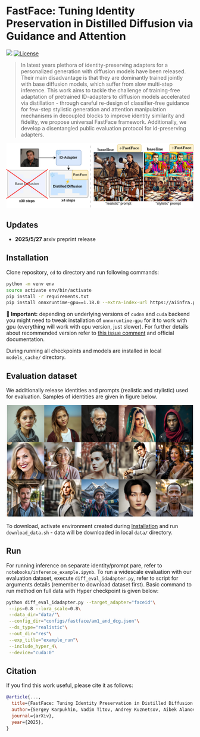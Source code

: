 # FastFace: Tuning Identity Preservation in Distilled Diffusion via Guidance and Attention

<a href="https://arxiv.org/abs/..."><img src="https://img.shields.io/badge/arXiv-...-b31b1b.svg" height=22.5><a>
[![License](https://img.shields.io/github/license/AIRI-Institute/al_toolbox)](./LICENSE)

>In latest years plethora of identity-preserving adapters for a personalized generation with diffusion models have been released. Their main disadvantage is that they are dominantly trained jointly with base diffusion models, which suffer from slow multi-step inference. This work aims to tackle the challenge of training-free adaptation of pretrained ID-adapters to diffusion models accelerated via distillation - through careful re-design of classifier-free guidance for few-step stylistic generation and attention manipulation mechanisms in decoupled blocks to improve identity similarity and fidelity, we propose universal FastFace framework. Additionally, we develop a disentangled public evaluation protocol for id-preserving adapters.
>

![image](docs/method_scheme_promo.png)

## Updates

- **2025/5/27**  arxiv preprint release


## Installation

Clone repository, `cd` to directory and run following commands:

```bash
python -m venv env
source activate env/bin/activate
pip install -r requirements.txt
pip install onnxruntime-gpu==1.18.0 --extra-index-url https://aiinfra.pkgs.visualstudio.com/PublicPackages/_packaging/onnxruntime-cuda-12/pypi/simple/
```

**🚩 Important:** depending on underlying versions of `cudnn` and `cuda` backend you might need to tweak installation of `onnxruntime-gpu` for it to work with gpu (everything will work with cpu version, just slower). For further details about recommended version refer to [this issue comment](https://github.com/microsoft/onnxruntime/issues/21684#issuecomment-2375853992) and official documentation.

During running all checkpoints and models are installed in local `models_cache/` directory.

## Evaluation dataset

We additionally release identities and prompts (realistic and stylistic) used for evaluation. Samples of identities are given in figure below.

<p align="center">
<img src="docs/dataset_samples.jpg" alt="drawing" width="500"/>
</p>

To download, activate environment created during [Installation](#installation) and run `download_data.sh` - data will be downloaded in local `data/` directory. 

## Run

For running inference on separate identity/prompt pare, refer to `notebooks/inference_example.ipynb`. To run a widescale evaluation with our evaluation dataset, execute `diff_eval_idadapter.py`, refer to script for arguments details (remember to download dataset first). Basic command to run method on full data with Hyper checkpoint is given below:

```bash
python diff_eval_idadapter.py --target_adapter="faceid"\
 --ips=0.8 --lora_scale=0.8\
 --data_dir="data/"\
 --config_dir="configs/fastface/am1_and_dcg.json"\
 --ds_type="realistic"\
 --out_dir="res"\
 --exp_title="example_run"\
 --include_hyper_4\
 --device="cuda:0"
```

## Citation

If you find this work useful, please cite it as follows:

```bibtex
@article{...,
  title={FastFace: Tuning Identity Preservation in Distilled Diffusion via Guidance and Attention},
  author={Sergey Karpukhin, Vadim Titov, Andrey Kuznetsov, Aibek Alanov},
  journal={arXiv},
  year={2025},
}
```
